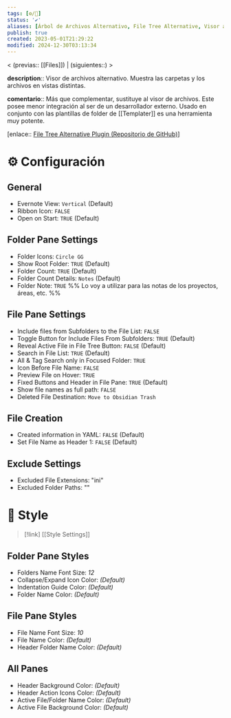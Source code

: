 ```yaml
---
tags: [⚙️/🔌]
status: '✔️'
aliases: [Árbol de Archivos Alternativo, File Tree Alternative, Visor alternativo de archivos, Vista de archivos alternativa]
publish: true
created: 2023-05-01T21:29:22
modified: 2024-12-30T03:13:34
---
```


< (previas:: [[Files]]) | (siguientes::) >

**description**:: Visor de archivos alternativo. Muestra las carpetas y los archivos en vistas distintas.

**comentario**:: Más que complementar, sustituye al visor de archivos. Este posee menor integración al ser de un desarrollador externo. Usado en conjunto con las plantillas de folder de [[Templater]] es una herramienta muy potente.

[enlace:: [File Tree Alternative Plugin (Repositorio de GitHub)](https://github.com/ozntel/file-tree-alternative)]

# ⚙️ Configuración

## General

- Evernote View: `Vertical` (Default)
- Ribbon Icon: `FALSE`
- Open on Start: `TRUE` (Default)

## Folder Pane Settings

- Folder Icons: `Circle GG`
- Show Root Folder: `TRUE` (Default)
- Folder Count: `TRUE` (Default)
- Folder Count Details: `Notes` (Default)
- Folder Note: `TRUE` %% Lo voy a utilizar para las notas de los proyectos, áreas, etc. %%

## File Pane Settings

- Include files from Subfolders to the File List: `FALSE`
- Toggle Button for Include Files From Subfolders: `TRUE` (Default)
- Reveal Active File in File Tree Button: `FALSE` (Default)
- Search in File List: `TRUE` (Default)
- All & Tag Search only in Focused Folder: `TRUE`
- Icon Before File Name: `FALSE`
- Preview File on Hover: `TRUE`
- Fixed Buttons and Header in File Pane: `TRUE` (Default)
- Show file names as full path: `FALSE`
- Deleted File Destination: `Move to Obsidian Trash`

## File Creation

- Created information in YAML: `FALSE` (Default)
- Set File Name as Header 1: `FALSE` (Default)

## Exclude Settings

- Excluded File Extensions: "ini"
- Excluded Folder Paths: ""

# 💄 Style

> [!link] [[Style Settings]]

## Folder Pane Styles

- Folders Name Font Size: *12*
- Collapse/Expand Icon Color: *(Default)*
- Indentation Guide Color: *(Default)*
- Folder Name Color: *(Default)*

## File Pane Styles

- File Name Font Size: *10*
- File Name Color: *(Default)*
- Header Folder Name Color: *(Default)*

## All Panes

- Header Background Color: *(Default)*
- Header Action Icons Color: *(Default)*
- Active File/Folder Name Color: *(Default)*
- Active File Background Color: *(Default)*
